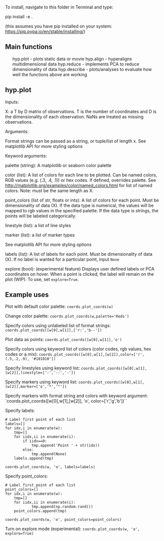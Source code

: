 To install, navigate to this folder in Terminal and type:

pip install -e .

(this assumes you have pip installed on your system: https://pip.pypa.io/en/stable/installing/)

<h2>Main functions</h2>

<ul>
hyp.plot - plots static data or movie
hyp.align - hyperaligns multidimensional data
hyp.reduce - implements PCA to reduce dimensionality of data
hyp.describe - plots/analyses to evaluate how well the functions above are working
</ul>

<h2>hyp.plot</h2>

Inputs:

X: a T by D matrix of observations.  T is the number of coordinates
and D is the dimensionality of each observation.  NaNs are
treated as missing observations.

Arguments:

Format strings can be passed as a string, or tuple/list of length x.
See matplotlib API for more styling options

Keyword arguments:

palette (string): A matplotlib or seaborn color palette

color (list): A list of colors for each line to be plotted. Can be named colors, RGB values (e.g. (.3, .4, .1)) or hex codes. If defined, overrides palette. See http://matplotlib.org/examples/color/named_colors.html for list of named colors. Note: must be the same length as X.

point_colors (list of str, floats or ints): A list of colors for each point. Must be dimensionality of data (X). If the data type is numerical, the values will be mapped to rgb values in the specified palette.  If the data type is strings, the points will be labeled categorically.

linestyle (list): a list of line styles

marker (list): a list of marker types

See matplotlib API for more styling options

labels (list): A list of labels for each point. Must be dimensionality of data (X). If no label is wanted for a particular point, input `None`

explore (bool): (experimental feature) Displays user defined labels or PCA coordinates on hover. When a point is clicked, the label will remain on the plot (WIP). To use, set `explore=True`.

<h2>Example uses</h2>

Plot with default color palette: `coords.plot_coords(w)`

Change color palette: `coords.plot_coords(w,palette='Reds')`

Specify colors using unlabeled list of format strings: `coords.plot_coords([w[0],w[1]],['r:','b--'])`

Plot data as points: `coords.plot_coords([w[0],w[1]],'o')`

Specify colors using keyword list of colors (color codes, rgb values, hex codes or a mix): `coords.plot_coords([w[0],w[1],[w[2]],color=['r', (.5,.2,.9), '#101010'])`

Specify linestyles using keyword list: `coords.plot_coords([w[0],w[1],[w[2]],linestyle=[':','--','-'])`

Specify markers using keyword list: `coords.plot_coords([w[0],w[1],[w[2]],marker=['o','*','^'])`

Specify markers with format string and colors with keyword argument: `coords.plot_coords([w[0],w[1],[w[2]], 'o', color=['r','g','b'])``

Specify labels:
```
# Label first point of each list
labels=[]
for idx,i in enumerate(w):
    tmp=[]
    for iidx,ii in enumerate(i):
        if iidx==0:
            tmp.append('Point ' + str(idx))
        else:
            tmp.append(None)
    labels.append(tmp)

coords.plot_coords(w, 'o', labels=labels)
```

Specify point_colors:
```
# Label first point of each list
point_colors=[]
for idx,i in enumerate(w):
    tmp=[]
    for iidx,ii in enumerate(i):
            tmp.append(np.random.rand())
    point_colors.append(tmp)

coords.plot_coords(w, 'o', point_colors=point_colors)
```

Turn on explore mode (experimental): `coords.plot_coords(w, 'o', explore=True)`
